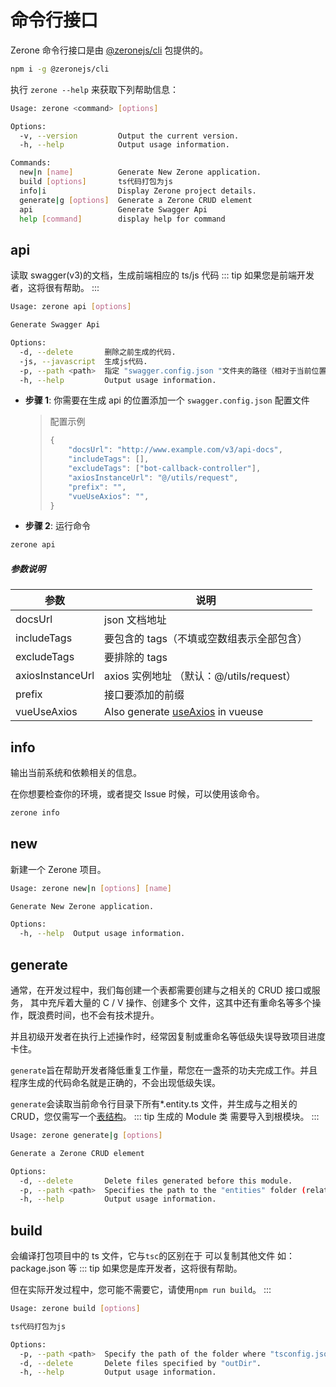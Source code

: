 # 命令行接口

<!-- <NpmBadge package="@zeronejs/cli" /> -->

Zerone 命令行接口是由 [@zeronejs/cli](https://www.npmjs.com/package/@zeronejs/cli) 包提供的。

```bash
npm i -g @zeronejs/cli
```

执行 `zerone --help` 来获取下列帮助信息：

```bash
Usage: zerone <command> [options]

Options:
  -v, --version         Output the current version.
  -h, --help            Output usage information.

Commands:
  new|n [name]          Generate New Zerone application.
  build [options]       ts代码打包为js
  info|i                Display Zerone project details.
  generate|g [options]  Generate a Zerone CRUD element
  api                   Generate Swagger Api
  help [command]        display help for command
```

## api

读取 swagger(v3)的文档，生成前端相应的 ts/js 代码
::: tip
如果您是前端开发者，这将很有帮助。
:::

```bash
Usage: zerone api [options]

Generate Swagger Api

Options:
  -d, --delete       删除之前生成的代码.
  -js, --javascript  生成js代码.
  -p, --path <path>  指定 "swagger.config.json "文件夹的路径（相对于当前位置）
  -h, --help         Output usage information.
```

- **步骤 1**: 你需要在生成 api 的位置添加一个 `swagger.config.json` 配置文件

  > 配置示例
  >
  > ```ts
  > {
  >     "docsUrl": "http://www.example.com/v3/api-docs",
  >     "includeTags": [],
  >     "excludeTags": ["bot-callback-controller"],
  >     "axiosInstanceUrl": "@/utils/request",
  >     "prefix": "",
  >     "vueUseAxios": "",
  > }
  > ```

- **步骤 2**: 运行命令

```bash
zerone api
```

##### 参数说明

| 参数             | 说明                                                                          |
| ---------------- | ----------------------------------------------------------------------------- |
| docsUrl          | json 文档地址                                                                 |
| includeTags      | 要包含的 tags（不填或空数组表示全部包含）                                     |
| excludeTags      | 要排除的 tags                                                                 |
| axiosInstanceUrl | axios 实例地址 （默认：@/utils/request）                                      |
| prefix           | 接口要添加的前缀                                                              |
| vueUseAxios      | Also generate [useAxios](https://vueuse.org/integrations/useAxios/) in vueuse |

## info

输出当前系统和依赖相关的信息。

在你想要检查你的环境，或者提交 Issue 时候，可以使用该命令。

```bash
zerone info
```

## new

新建一个 Zerone 项目。

```bash
Usage: zerone new|n [options] [name]

Generate New Zerone application.

Options:
  -h, --help  Output usage information.
```

## generate

通常，在开发过程中，我们每创建一个表都需要创建与之相关的 CRUD 接口或服务， 其中充斥着大量的 C / V 操作、创建多个
文件，这其中还有重命名等多个操作，既浪费时间，也不会有技术提升。

并且初级开发者在执行上述操作时，经常因复制或重命名等低级失误导致项目进度卡住。

`generate`旨在帮助开发者降低重复工作量，帮您在一盏茶的功夫完成工作。并且程序生成的代码命名就是正确的，不会出现低级失误。

<!-- ::: tip
您仅需写一个表结构，执行一行命令，即可生成 CRUD
::: -->

`generate`会读取当前命令行目录下所有\*.entity.ts 文件，并生成与之相关的 CRUD，您仅需写一个[表结构](https://typeorm.io/#/entities)。
::: tip
生成的 Module 类 需要导入到根模块。
:::

```bash
Usage: zerone generate|g [options]

Generate a Zerone CRUD element

Options:
  -d, --delete       Delete files generated before this module.
  -p, --path <path>  Specifies the path to the "entities" folder (relative to the command line).
  -h, --help         Output usage information.
```

## build

会编译打包项目中的 ts 文件，它与`tsc`的区别在于 可以复制其他文件 如：package.json 等
::: tip
如果您是库开发者，这将很有帮助。

但在实际开发过程中，您可能不需要它，请使用`npm run build`。
:::

```bash
Usage: zerone build [options]

ts代码打包为js

Options:
  -p, --path <path>  Specify the path of the folder where "tsconfig.json" is located.
  -d, --delete       Delete files specified by "outDir".
  -h, --help         Output usage information.
```
